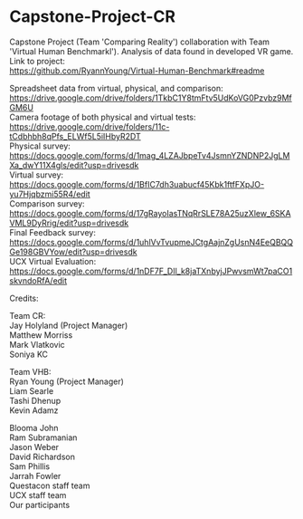 # Capstone-Project-CR
Capstone Project (Team 'Comparing Reality') collaboration with Team 'Virtual Human Benchmarkl'). Analysis of data found in developed VR game.   
Link to project:  
https://github.com/RyannYoung/Virtual-Human-Benchmark#readme



Spreadsheet data from virtual, physical, and comparison:  
https://drive.google.com/drive/folders/1TkbC1Y8tmFtv5UdKoVG0Pzvbz9MfGM6U  
Camera footage of both physical and virtual tests:  
https://drive.google.com/drive/folders/11c-tCdbhbh8qPfs_ELWf5L5iIHbyR2DT  
Physical survey:  
https://docs.google.com/forms/d/1mag_4LZAJbpeTv4JsmnYZNDNP2JgLMXa_dwY11X4gls/edit?usp=drivesdk  
Virtual survey:   
https://docs.google.com/forms/d/1BfIC7dh3uabucf45Kbk1ftfFXpJO-yu7Hjqbzmi55R4/edit  
Comparison survey:  
https://docs.google.com/forms/d/17gRayoIasTNqRrSLE78A25uzXlew_6SKAVML9DyRrig/edit?usp=drivesdk  
Final Feedback survey:  
https://docs.google.com/forms/d/1uhlVvTvupmeJCtgAajnZgUsnN4EeQBQQGe198GBVYow/edit?usp=drivesdk   
UCX Virtual Evaluation:  
https://docs.google.com/forms/d/1nDF7F_DIl_k8jaTXnbyjJPwvsmWt7paCO1skvndoRfA/edit  



Credits:

Team CR:  
Jay Holyland (Project Manager)  
Matthew Morriss  
Mark Vlatkovic  
Soniya KC  

Team VHB:  
Ryan Young (Project Manager)  
Liam Searle  
Tashi Dhenup  
Kevin Adamz  

Blooma John  
Ram Subramanian  
Jason Weber  
David Richardson  
Sam Phillis  
Jarrah Fowler  
Questacon staff team  
UCX staff team  
Our participants  
  
